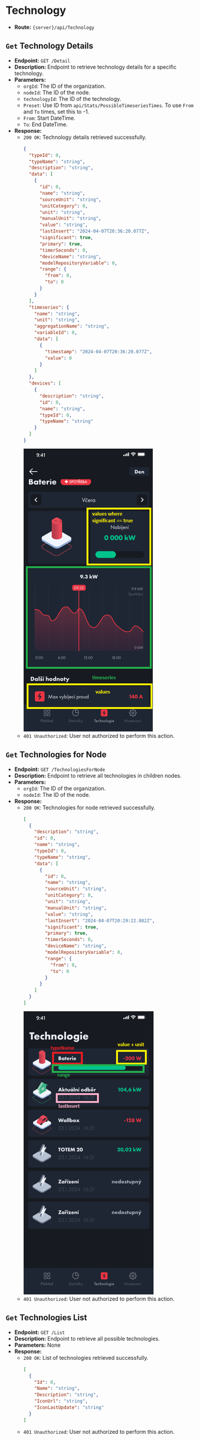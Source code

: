# Technology

- **Route:** `{server}/api/Technology`

## `Get` Technology Details

- **Endpoint:** `GET /Detail`
- **Description:** Endpoint to retrieve technology details for a specific technology.
- **Parameters:**
  - `orgId`: The ID of the organization.
  - `nodeId`: The ID of the node.
  - `technologyId`: The ID of the technology.
  - `Preset`: Use ID from `api/Stats/PossibleTimeseriesTimes`. To use `From` and `To` times, set this to -1.
  - `From`: Start DateTime.
  - `To`: End DateTime.
- **Response:**
  - `200 OK`: Technology details retrieved successfully.
    ```json
    {
      "typeId": 0,
      "typeName": "string",
      "description": "string",
      "data": [
        {
          "id": 0,
          "name": "string",
          "sourceUnit": "string",
          "unitCategory": 0,
          "unit": "string",
          "manualUnit": "string",
          "value": "string",
          "lastInsert": "2024-04-07T20:36:20.077Z",
          "significant": true,
          "primary": true,
          "timerSeconds": 0,
          "deviceName": "string",
          "modelRepositoryVariable": 0,
          "range": {
            "from": 0,
            "to": 0
          }
        }
      ],
      "timeseries": {
        "name": "string",
        "unit": "string",
        "aggregationName": "string",
        "variableId": 0,
        "data": [
          {
            "timestamp": "2024-04-07T20:36:20.077Z",
            "value": 0
          }
        ]
      },
      "devices": [
        {
          "description": "string",
          "id": 0,
          "name": "string",
          "typeId": 0,
          "typeName": "string"
        }
      ]
    }
    ```
    ![TechnologyDetail](../Images/TechnologyDetail.png)
  - `401 Unauthorized`: User not authorized to perform this action.

## `Get` Technologies for Node

- **Endpoint:** `GET /TechnologiesForNode`
- **Description:** Endpoint to retrieve all technologies in children nodes.
- **Parameters:**
  - `orgId`: The ID of the organization.
  - `nodeId`: The ID of the node.
- **Response:**
  - `200 OK`: Technologies for node retrieved successfully.
    ```json
    [
      {
        "description": "string",
        "id": 0,
        "name": "string",
        "typeId": 0,
        "typeName": "string",
        "data": [
          {
            "id": 0,
            "name": "string",
            "sourceUnit": "string",
            "unitCategory": 0,
            "unit": "string",
            "manualUnit": "string",
            "value": "string",
            "lastInsert": "2024-04-07T20:29:22.882Z",
            "significant": true,
            "primary": true,
            "timerSeconds": 0,
            "deviceName": "string",
            "modelRepositoryVariable": 0,
            "range": {
              "from": 0,
              "to": 0
            }
          }
        ]
      }
    ]
    ```
    ![Technologies](../Images/Technologies.png)
  - `401 Unauthorized`: User not authorized to perform this action.

## `Get` Technologies List

- **Endpoint:** `GET /List`
- **Description:** Endpoint to retrieve all possible technologies.
- **Parameters:** None
- **Response:**
  - `200 OK`: List of technologies retrieved successfully.
    ```json
    [
      {
        "Id": 0,
        "Name": "string",
        "Description": "string",
        "IconUrl": "string",
        "IconLastUpdate": "string"
      }
    ]
    ```
  - `401 Unauthorized`: User not authorized to perform this action.
